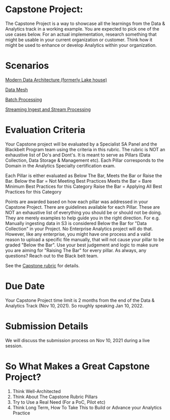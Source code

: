 # Capstone Project:

The Capstone Project is a way to showcase all the learnings from the Data & Analytics track in a working example.
You are expected to pick one of the use cases below.
For an actual implementation, research something that might be usable in your current organization or customer.
Think how it might be used to enhance or develop Analytics within your organization.

# Scenarios

[Modern Data Architecture (formerly Lake house)](https://github.com/kiranrandhi/bb-2021-analytics/blob/main/Capstone/use-case-modern-data-architecture.md)

[Data Mesh](https://github.com/kiranrandhi/bb-2021-analytics/blob/main/Capstone/use-case-data-mesh.md)

[Batch Processing](https://github.com/kiranrandhi/bb-2021-analytics/blob/main/Capstone/use-case-batch-processing.md)

[Streaming Ingest and Stream Processing](https://github.com/kiranrandhi/bb-2021-analytics/blob/main/Capstone/use-case-streaming-ingest-stream-processing.md)


# Evaluation Criteria

Your Capstone project will be evaluated by a Specialist SA Panel and the Blackbelt Program team using the criteria in this rubric.
The rubric is NOT an exhaustive list of Do's and Dont's.
It is meant to serve as Pillars (Data Collection, Data Storage & Management etc).
Each Pillar corresponds to the Domain in the Analytics Specialty certification exam.

Each Pillar is either evaluated as Below The Bar, Meets the Bar or Raise the Bar. 
Below the Bar = Not Meeting Best Practices
Meets the Bar = Bare Minimum Best Practices for this Category
Raise the Bar = Applying All Best Practices for this Category

Points are awarded based on how each pillar was addressed in your Capstone Project.
There are guidelines available for each Pillar. These are NOT an exhaustive list of everything you should be or should not be doing. They are merely examples to help guide you in the right direction.
For e.g. 
Manually ingesting data in S3 is considered Below the Bar for "Data Collection" in your Project.
No Enterprise Analytics project will do that.
However, like any enterprise, you might have one process and a valid reason to upload a specific file manually, that will not cause your pillar to be graded "Below the Bar".
Use your best judgement and logic to make sure you are aiming for "Raising The Bar" for every pillar.
As always, any questions? Reach out to the Black belt team.

See the [Capstone rubric](https://github.com/kiranrandhi/bb-2021-analytics/blob/main/Capstone/BB%202021%20Data%20%26%20Analytics%20CapStone%20Rubric.png) for details.


# Due Date

Your Capstone Project time limit is 2 months from the end of the Data & Analytics Track (Nov 10, 2021). So roughly speaking Jan 10, 2022.

# Submission Details

We will discuss the submission process on Nov 10, 2021 during a live session.

# So What Makes a Great Capstone Project?

1. Think Well-Architected
2. Think About The Capstone Rubric Pillars
3. Try to Use a Real Need (For a PoC, Pilot etc)
4. Think Long Term, How To Take This to Build or Advance your Analytics Practice
